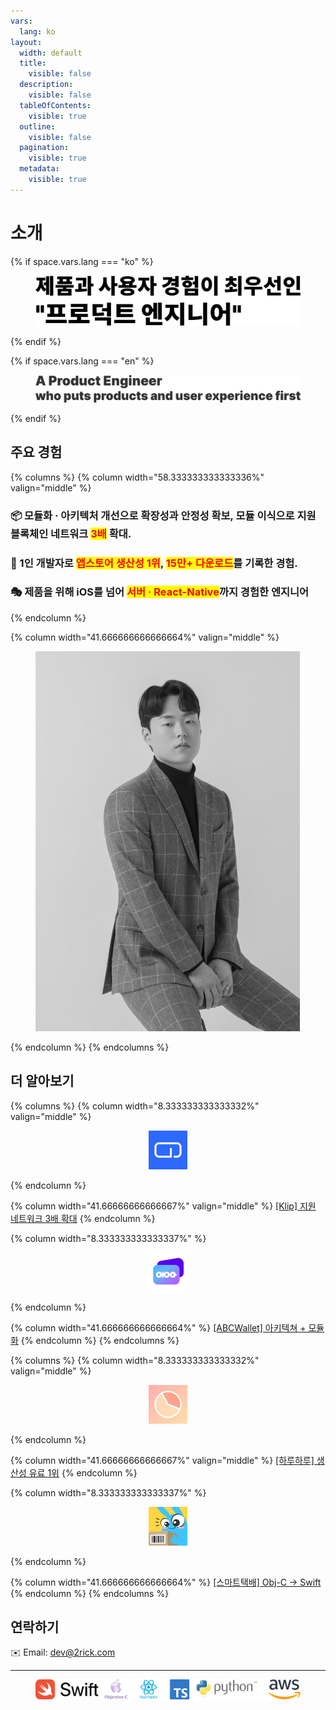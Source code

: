 ```yaml
---
vars:
  lang: ko
layout:
  width: default
  title:
    visible: false
  description:
    visible: false
  tableOfContents:
    visible: true
  outline:
    visible: false
  pagination:
    visible: true
  metadata:
    visible: true
---
```


# 소개

{% if space.vars.lang === "ko" %}
<figure><picture><source srcset=".gitbook/assets/title_dark.png" media="(prefers-color-scheme: dark)"><img src=".gitbook/assets/title_light.png" alt=""></picture><figcaption></figcaption></figure>
{% endif %}

{% if space.vars.lang === "en" %}
<figure><picture><source srcset=".gitbook/assets/headline_dark.png" media="(prefers-color-scheme: dark)"><img src=".gitbook/assets/headline_light.png" alt=""></picture><figcaption></figcaption></figure>
{% endif %}



## 주요 경험 <a href="#key-experiences" id="key-experiences"></a>

{% columns %}
{% column width="58.333333333333336%" valign="middle" %}
### 📦 **모듈화 · 아키텍처 개선으로 확장성과 안정성 확보,** 모듈 이식으로 지원 블록체인 네트워크 <mark style="color:red;">**3배**</mark> 확대.

### 🥇 1인 개발자로 <mark style="color:red;">**앱스토어 생산성 1위**</mark>**,&#x20;**<mark style="color:red;">**15만+ 다운로드**</mark>를 기록한 경험.

### 🎭 제품을 위해 iOS를 넘어 <mark style="color:red;">서버 · React-Native</mark>까지 경험한 엔지니어
{% endcolumn %}

{% column width="41.666666666666664%" valign="middle" %}
<div align="left"><figure><img src=".gitbook/assets/D8B509D5-7EF0-4C30-990C-34C0DD8B7803_1_105_c.jpeg" alt=""><figcaption></figcaption></figure></div>
{% endcolumn %}
{% endcolumns %}



## 더 알아보기 <a href="#portfolio" id="portfolio"></a>

{% columns %}
{% column width="8.333333333333332%" valign="middle" %}
<div align="center"><figure><img src=".gitbook/assets/246x0w.jpg" alt="" width="62"><figcaption></figcaption></figure></div>
{% endcolumn %}

{% column width="41.66666666666667%" valign="middle" %}
[\[Klip\] 지원 네트워크 3배 확대](https://resume.2rick.com/portfolio/klip)
{% endcolumn %}

{% column width="8.333333333333337%" %}
<div align="center"><figure><img src=".gitbook/assets/246x0w-2.jpg" alt="" width="62"><figcaption></figcaption></figure></div>
{% endcolumn %}

{% column width="41.666666666666664%" %}
[\[ABCWallet\] 아키텍쳐 + 모듈화](https://resume.2rick.com/portfolio/abc-wallet)
{% endcolumn %}
{% endcolumns %}

{% columns %}
{% column width="8.333333333333332%" valign="middle" %}
<div align="center"><figure><img src=".gitbook/assets/246x0w-3.jpg" alt="" width="62"><figcaption></figcaption></figure></div>
{% endcolumn %}

{% column width="41.66666666666667%" valign="middle" %}
[\[하루하루\] 생산성 유료 1위](https://resume.2rick.com/portfolio/haruharu)
{% endcolumn %}

{% column width="8.333333333333337%" %}
<div align="center"><figure><img src=".gitbook/assets/246x0w-4.jpg" alt="" width="62"><figcaption></figcaption></figure></div>
{% endcolumn %}

{% column width="41.666666666666664%" %}
[\[스마트택배\] Obj-C → Swift](https://resume.2rick.com/portfolio/smartparcel)
{% endcolumn %}
{% endcolumns %}



## 연락하기 <a href="#contact" id="contact"></a>

✉️ Email: [dev@2rick.com](mailto:dev@2rick.com)



***

<figure><img src=".gitbook/assets/skills.png" alt=""><figcaption></figcaption></figure>
